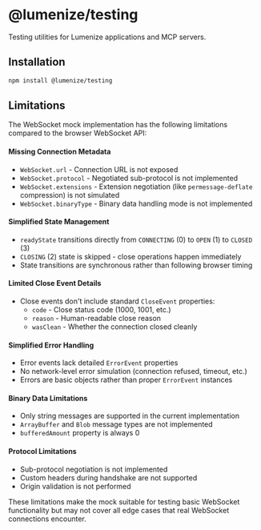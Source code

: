 # @lumenize/testing

Testing utilities for Lumenize applications and MCP servers.

## Installation

```bash
npm install @lumenize/testing
```

## Limitations

The WebSocket mock implementation has the following limitations compared to the browser WebSocket API:

#### **Missing Connection Metadata**
- `WebSocket.url` - Connection URL is not exposed
- `WebSocket.protocol` - Negotiated sub-protocol is not implemented  
- `WebSocket.extensions` - Extension negotiation (like `permessage-deflate` compression) is not simulated
- `WebSocket.binaryType` - Binary data handling mode is not implemented

#### **Simplified State Management**
- `readyState` transitions directly from `CONNECTING` (0) to `OPEN` (1) to `CLOSED` (3)
- `CLOSING` (2) state is skipped - close operations happen immediately
- State transitions are synchronous rather than following browser timing

#### **Limited Close Event Details**
- Close events don't include standard `CloseEvent` properties:
  - `code` - Close status code (1000, 1001, etc.)
  - `reason` - Human-readable close reason
  - `wasClean` - Whether the connection closed cleanly

#### **Simplified Error Handling**
- Error events lack detailed `ErrorEvent` properties
- No network-level error simulation (connection refused, timeout, etc.)
- Errors are basic objects rather than proper `ErrorEvent` instances

#### **Binary Data Limitations**
- Only string messages are supported in the current implementation
- `ArrayBuffer` and `Blob` message types are not implemented
- `bufferedAmount` property is always 0

#### **Protocol Limitations**
- Sub-protocol negotiation is not implemented
- Custom headers during handshake are not supported
- Origin validation is not performed

These limitations make the mock suitable for testing basic WebSocket functionality but may not cover all edge cases that real WebSocket connections encounter.

